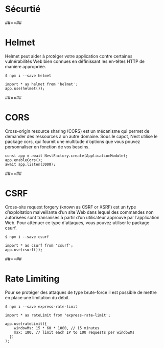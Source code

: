 <!-- .slide: class="transition-orange sfeir-bg-white-4" -->

# Sécurtié

##==##
<!-- .slide: class="with-code" -->

# Helmet
Helmet peut aider à protéger votre application contre certaines vulnérabilités Web bien connues en définissant les en-têtes HTTP de manière appropriée.

```
$ npm i --save helmet
```
```
import * as helmet from 'helmet';
app.use(helmet());
```

##==##
<!-- .slide: class="with-code" -->

# CORS
Cross-origin resource sharing (CORS) est un mécanisme qui permet de demander des ressources à un autre domaine. 
Sous le capot, Nest utilise le package cors, qui fournit une multitude d’options que vous pouvez personnaliser en fonction de vos besoins.

```
const app = await NestFactory.create(ApplicationModule); 
app.enableCors(); 
await app.listen(3000);
```

##==##
<!-- .slide: class="with-code" -->

# CSRF
Cross-site request forgery (known as CSRF or XSRF) est un type d’exploitation malveillante d’un site Web dans lequel des commandes non autorisées sont transmises à partir d’un utilisateur approuvé par l’application Web. Pour atténuer ce type d'attaques, vous pouvez utiliser le package csurf.

```
$ npm i --save csurf
```

```
import * as csurf from 'csurf';
app.use(csurf());
```

##==##
<!-- .slide: class="with-code" -->

# Rate Limiting
Pour se protéger des attaques de type brute-force il est possible de mettre en place une limitation du débit.

```
$ npm i --save express-rate-limit
```

```
import * as rateLimit from 'express-rate-limit';

app.use(rateLimit({ 
    windowMs: 15 * 60 * 1000, // 15 minutes 
    max: 100, // limit each IP to 100 requests per windowMs 
  })
);

```
